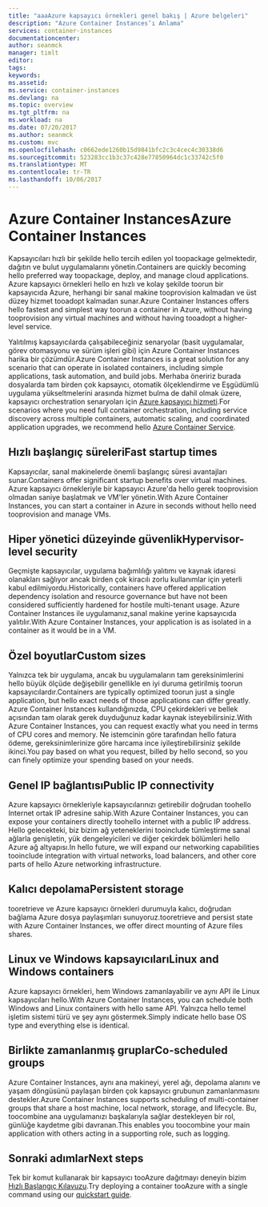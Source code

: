 ```yaml
---
title: "aaaAzure kapsayıcı örnekleri genel bakış | Azure belgeleri"
description: "Azure Container Instances’ı Anlama"
services: container-instances
documentationcenter: 
author: seanmck
manager: timlt
editor: 
tags: 
keywords: 
ms.assetid: 
ms.service: container-instances
ms.devlang: na
ms.topic: overview
ms.tgt_pltfrm: na
ms.workload: na
ms.date: 07/20/2017
ms.author: seanmck
ms.custom: mvc
ms.openlocfilehash: c0662ede1260b15d9841bfc2c3c4cec4c30338d6
ms.sourcegitcommit: 523283cc1b3c37c428e77850964dc1c33742c5f0
ms.translationtype: MT
ms.contentlocale: tr-TR
ms.lasthandoff: 10/06/2017
---
```

# <a name="azure-container-instances"></a><span data-ttu-id="c374a-103">Azure Container Instances</span><span class="sxs-lookup"><span data-stu-id="c374a-103">Azure Container Instances</span></span>

<span data-ttu-id="c374a-104">Kapsayıcıları hızlı bir şekilde hello tercih edilen yol toopackage gelmektedir, dağıtın ve bulut uygulamalarını yönetin.</span><span class="sxs-lookup"><span data-stu-id="c374a-104">Containers are quickly becoming hello preferred way toopackage, deploy, and manage cloud applications.</span></span> <span data-ttu-id="c374a-105">Azure kapsayıcı örnekleri hello en hızlı ve kolay şekilde toorun bir kapsayıcıda Azure, herhangi bir sanal makine tooprovision kalmadan ve üst düzey hizmet tooadopt kalmadan sunar.</span><span class="sxs-lookup"><span data-stu-id="c374a-105">Azure Container Instances offers hello fastest and simplest way toorun a container in Azure, without having tooprovision any virtual machines and without having tooadopt a higher-level service.</span></span> 

<span data-ttu-id="c374a-106">Yalıtılmış kapsayıcılarda çalışabileceğiniz senaryolar (basit uygulamalar, görev otomasyonu ve sürüm işleri gibi) için Azure Container Instances harika bir çözümdür.</span><span class="sxs-lookup"><span data-stu-id="c374a-106">Azure Container Instances is a great solution for any scenario that can operate in isolated containers, including simple applications, task automation, and build jobs.</span></span> <span data-ttu-id="c374a-107">Merhaba öneririz burada dosyalarda tam birden çok kapsayıcı, otomatik ölçeklendirme ve Eşgüdümlü uygulama yükseltmelerini arasında hizmet bulma de dahil olmak üzere, kapsayıcı orchestration senaryoları için [Azure kapsayıcı hizmeti](https://docs.microsoft.com/azure/container-service/).</span><span class="sxs-lookup"><span data-stu-id="c374a-107">For scenarios where you need full container orchestration, including service discovery across multiple containers, automatic scaling, and coordinated application upgrades, we recommend hello [Azure Container Service](https://docs.microsoft.com/azure/container-service/).</span></span>

## <a name="fast-startup-times"></a><span data-ttu-id="c374a-108">Hızlı başlangıç süreleri</span><span class="sxs-lookup"><span data-stu-id="c374a-108">Fast startup times</span></span>

<span data-ttu-id="c374a-109">Kapsayıcılar, sanal makinelerde önemli başlangıç süresi avantajları sunar.</span><span class="sxs-lookup"><span data-stu-id="c374a-109">Containers offer significant startup benefits over virtual machines.</span></span> <span data-ttu-id="c374a-110">Azure kapsayıcı örnekleriyle bir kapsayıcı Azure'da hello gerek tooprovision olmadan saniye başlatmak ve VM'ler yönetin.</span><span class="sxs-lookup"><span data-stu-id="c374a-110">With Azure Container Instances, you can start a container in Azure in seconds without hello need tooprovision and manage VMs.</span></span>

## <a name="hypervisor-level-security"></a><span data-ttu-id="c374a-111">Hiper yönetici düzeyinde güvenlik</span><span class="sxs-lookup"><span data-stu-id="c374a-111">Hypervisor-level security</span></span>

<span data-ttu-id="c374a-112">Geçmişte kapsayıcılar, uygulama bağımlılığı yalıtımı ve kaynak idaresi olanakları sağlıyor ancak birden çok kiracılı zorlu kullanımlar için yeterli kabul edilmiyordu.</span><span class="sxs-lookup"><span data-stu-id="c374a-112">Historically, containers have offered application dependency isolation and resource governance but have not been considered sufficiently hardened for hostile multi-tenant usage.</span></span> <span data-ttu-id="c374a-113">Azure Container Instances ile uygulamanız,sanal makine yerine kapsayıcıda yalıtılır.</span><span class="sxs-lookup"><span data-stu-id="c374a-113">With Azure Container Instances, your application is as isolated in a container as it would be in a VM.</span></span>

## <a name="custom-sizes"></a><span data-ttu-id="c374a-114">Özel boyutlar</span><span class="sxs-lookup"><span data-stu-id="c374a-114">Custom sizes</span></span>

<span data-ttu-id="c374a-115">Yalnızca tek bir uygulama, ancak bu uygulamaların tam gereksinimlerini hello büyük ölçüde değişebilir genellikle en iyi duruma getirilmiş toorun kapsayıcılardır.</span><span class="sxs-lookup"><span data-stu-id="c374a-115">Containers are typically optimized toorun just a single application, but hello exact needs of those applications can differ greatly.</span></span> <span data-ttu-id="c374a-116">Azure Container Instances kullandığınızda, CPU çekirdekleri ve bellek açısından tam olarak gerek duyduğunuz kadar kaynak isteyebilirsiniz.</span><span class="sxs-lookup"><span data-stu-id="c374a-116">With Azure Container Instances, you can request exactly what you need in terms of CPU cores and memory.</span></span> <span data-ttu-id="c374a-117">Ne istemcinin göre tarafından hello fatura ödeme, gereksinimlerinize göre harcama ince iyileştirebilirsiniz şekilde ikinci.</span><span class="sxs-lookup"><span data-stu-id="c374a-117">You pay based on what you request, billed by hello second, so you can finely optimize your spending based on your needs.</span></span>

## <a name="public-ip-connectivity"></a><span data-ttu-id="c374a-118">Genel IP bağlantısı</span><span class="sxs-lookup"><span data-stu-id="c374a-118">Public IP connectivity</span></span>

<span data-ttu-id="c374a-119">Azure kapsayıcı örnekleriyle kapsayıcılarınızı getirebilir doğrudan toohello Internet ortak IP adresine sahip.</span><span class="sxs-lookup"><span data-stu-id="c374a-119">With Azure Container Instances, you can expose your containers directly toohello internet with a public IP address.</span></span> <span data-ttu-id="c374a-120">Hello gelecekteki, biz bizim ağ yeteneklerini tooinclude tümleştirme sanal ağlarla genişletin, yük dengeleyicileri ve diğer çekirdek bölümleri hello Azure ağ altyapısı.</span><span class="sxs-lookup"><span data-stu-id="c374a-120">In hello future, we will expand our networking capabilities tooinclude integration with virtual networks, load balancers, and other core parts of hello Azure networking infrastructure.</span></span>

## <a name="persistent-storage"></a><span data-ttu-id="c374a-121">Kalıcı depolama</span><span class="sxs-lookup"><span data-stu-id="c374a-121">Persistent storage</span></span>

<span data-ttu-id="c374a-122">tooretrieve ve Azure kapsayıcı örnekleri durumuyla kalıcı, doğrudan bağlama Azure dosya paylaşımları sunuyoruz.</span><span class="sxs-lookup"><span data-stu-id="c374a-122">tooretrieve and persist state with Azure Container Instances, we offer direct mounting of Azure files shares.</span></span>

## <a name="linux-and-windows-containers"></a><span data-ttu-id="c374a-123">Linux ve Windows kapsayıcıları</span><span class="sxs-lookup"><span data-stu-id="c374a-123">Linux and Windows containers</span></span>

<span data-ttu-id="c374a-124">Azure kapsayıcı örnekleri, hem Windows zamanlayabilir ve aynı API ile Linux kapsayıcıları hello.</span><span class="sxs-lookup"><span data-stu-id="c374a-124">With Azure Container Instances, you can schedule both Windows and Linux containers with hello same API.</span></span> <span data-ttu-id="c374a-125">Yalnızca hello temel işletim sistemi türü ve şey aynı göstermek.</span><span class="sxs-lookup"><span data-stu-id="c374a-125">Simply indicate hello base OS type and everything else is identical.</span></span>

## <a name="co-scheduled-groups"></a><span data-ttu-id="c374a-126">Birlikte zamanlanmış gruplar</span><span class="sxs-lookup"><span data-stu-id="c374a-126">Co-scheduled groups</span></span>

<span data-ttu-id="c374a-127">Azure Container Instances, aynı ana makineyi, yerel ağı, depolama alanını ve yaşam döngüsünü paylaşan birden çok kapsayıcı grubunun zamanlanmasını destekler.</span><span class="sxs-lookup"><span data-stu-id="c374a-127">Azure Container Instances supports scheduling of multi-container groups that share a host machine, local network, storage, and lifecycle.</span></span> <span data-ttu-id="c374a-128">Bu, toocombine ana uygulamanızı başkalarıyla sağlar destekleyen bir rol, günlüğe kaydetme gibi davranan.</span><span class="sxs-lookup"><span data-stu-id="c374a-128">This enables you toocombine your main application with others acting in a supporting role, such as logging.</span></span>

## <a name="next-steps"></a><span data-ttu-id="c374a-129">Sonraki adımlar</span><span class="sxs-lookup"><span data-stu-id="c374a-129">Next steps</span></span>

<span data-ttu-id="c374a-130">Tek bir komut kullanarak bir kapsayıcı tooAzure dağıtmayı deneyin bizim [Hızlı Başlangıç Kılavuzu](container-instances-quickstart.md).</span><span class="sxs-lookup"><span data-stu-id="c374a-130">Try deploying a container tooAzure with a single command using our [quickstart guide](container-instances-quickstart.md).</span></span>
